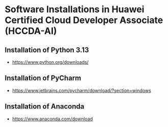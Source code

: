 # Software Installations in Huawei Certified Cloud Developer Associate (HCCDA-AI)

## Installation of Python 3.13

- https://www.python.org/downloads/

## Installation of PyCharm

- https://www.jetbrains.com/pycharm/download/?section=windows

## Installation of Anaconda

- https://www.anaconda.com/download 